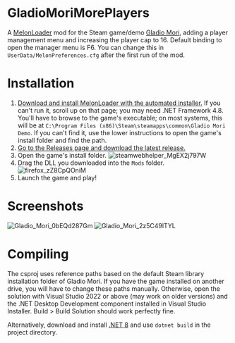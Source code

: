 # GladioMoriMorePlayers
A [MelonLoader](https://melonwiki.xyz/#/README) mod for the Steam game/demo [Gladio Mori](https://store.steampowered.com/app/2689120/Gladio_Mori/), adding a player management menu and increasing the player cap to 16.
Default binding to open the manager menu is F6. You can change this in `UserData/MelonPreferences.cfg` after the first run of the mod.

# Installation
1. [Download and install MelonLoader with the automated installer.](https://melonwiki.xyz/#/README?id=automated-installation) If you can't run it, scroll up on that page; you may need .NET Framework 4.8. You'll have to browse to the game's executable; on most systems, this will be at `C:\Program Files (x86)\Steam\steamapps\common\Gladio Mori Demo`. If you can't find it, use the lower instructions to open the game's install folder and find the path.
2. [Go to the Releases page and download the latest release.](https://github.com/checkraisefold/GladioMorePlayers/releases)
3. Open the game's install folder. ![steamwebhelper_MgEX2j797W](https://github.com/checkraisefold/GladioMorePlayers/assets/19525688/757debf4-1969-4d88-a4a9-bc62e1907f2e)
4. Drag the DLL you downloaded into the `Mods` folder.![firefox_zZ8CpQOniM](https://github.com/checkraisefold/GladioMorePlayers/assets/19525688/24957617-2844-44b0-8bae-937d5b0898d7)
5. Launch the game and play!

# Screenshots
![Gladio_Mori_0bEQd287Gm](https://github.com/checkraisefold/GladioMorePlayers/assets/19525688/97fa94f4-4418-4838-9a62-75f5ed63fd87)
![Gladio_Mori_2z5C49lTYL](https://github.com/checkraisefold/GladioMorePlayers/assets/19525688/97cda077-d8cd-4a3a-9708-31c75be1d916)

# Compiling
The csproj uses reference paths based on the default Steam library installation folder of Gladio Mori. If you have the game installed on another drive, you will have to change these paths manually.
Otherwise, open the solution with Visual Studio 2022 or above (may work on older versions) and the .NET Desktop Development component installed in Visual Studio Installer.
Build > Build Solution should work perfectly fine.

Alternatively, download and install [.NET 8](https://dotnet.microsoft.com/en-us/download) and use `dotnet build` in the project directory.

